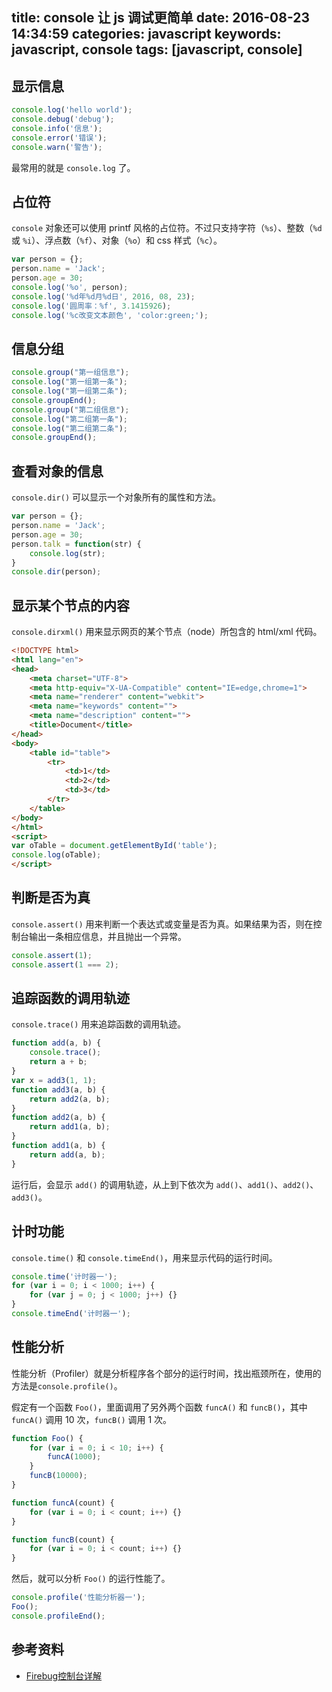 title: console 让 js 调试更简单
date: 2016-08-23 14:34:59
categories: javascript
keywords: javascript, console
tags: [javascript, console]
---

## 显示信息 ##

``` javascript
console.log('hello world');
console.debug('debug');
console.info('信息');
console.error('错误');
console.warn('警告');
```

最常用的就是 `console.log` 了。

<!--more-->

## 占位符 ##

`console` 对象还可以使用 printf 风格的占位符。不过只支持字符（`%s`）、整数（`%d` 或 `%i`）、浮点数（`%f`）、对象（`%o`）和 css 样式（`%c`）。

``` javascript
var person = {};
person.name = 'Jack';
person.age = 30;
console.log('%o', person);
console.log('%d年%d月%d日', 2016, 08, 23);
console.log('圆周率：%f', 3.1415926);
console.log('%c改变文本颜色', 'color:green;');
```

## 信息分组 ##

``` javascript
console.group("第一组信息");
console.log("第一组第一条");
console.log("第一组第二条");
console.groupEnd();
console.group("第二组信息");
console.log("第二组第一条");
console.log("第二组第二条");
console.groupEnd();
```

## 查看对象的信息 ##

`console.dir()` 可以显示一个对象所有的属性和方法。

``` javascript
var person = {};
person.name = 'Jack';
person.age = 30;
person.talk = function(str) {
    console.log(str);
}
console.dir(person);
```

## 显示某个节点的内容 ##

`console.dirxml()` 用来显示网页的某个节点（node）所包含的 html/xml 代码。

``` html
<!DOCTYPE html>
<html lang="en">
<head>
    <meta charset="UTF-8">
    <meta http-equiv="X-UA-Compatible" content="IE=edge,chrome=1">
    <meta name="renderer" content="webkit">
    <meta name="keywords" content="">
    <meta name="description" content="">
    <title>Document</title>
</head>
<body>
    <table id="table">
        <tr>
            <td>1</td>
            <td>2</td>
            <td>3</td>
        </tr>
    </table>
</body>
</html>
<script>
var oTable = document.getElementById('table');
console.log(oTable);
</script>
```

## 判断是否为真 ##

`console.assert()` 用来判断一个表达式或变量是否为真。如果结果为否，则在控制台输出一条相应信息，并且抛出一个异常。

``` javascript
console.assert(1);
console.assert(1 === 2);
```

## 追踪函数的调用轨迹 ##

`console.trace()` 用来追踪函数的调用轨迹。

``` javascript
function add(a, b) {
    console.trace();
    return a + b;
}
var x = add3(1, 1);　　
function add3(a, b) {
    return add2(a, b);
}　　
function add2(a, b) {
    return add1(a, b);
}　　
function add1(a, b) {
    return add(a, b);
}
```

运行后，会显示 `add()` 的调用轨迹，从上到下依次为 `add()`、`add1()`、`add2()`、`add3()`。

## 计时功能 ##

`console.time()` 和 `console.timeEnd()`，用来显示代码的运行时间。

``` javascript
console.time('计时器一');
for (var i = 0; i < 1000; i++) {
    for (var j = 0; j < 1000; j++) {}
}
console.timeEnd('计时器一');
```

## 性能分析 ##

性能分析（Profiler）就是分析程序各个部分的运行时间，找出瓶颈所在，使用的方法是`console.profile()`。

假定有一个函数 `Foo()`，里面调用了另外两个函数 `funcA()` 和 `funcB()`，其中 `funcA()` 调用 10 次，`funcB()` 调用 1 次。

``` javascript
function Foo() {
    for (var i = 0; i < 10; i++) {
        funcA(1000);
    }
    funcB(10000);
}

function funcA(count) {
    for (var i = 0; i < count; i++) {}
}

function funcB(count) {
    for (var i = 0; i < count; i++) {}
}
```

然后，就可以分析 `Foo()` 的运行性能了。

``` javascript
console.profile('性能分析器一');
Foo();
console.profileEnd();
```

## 参考资料 ##

- [Firebug控制台详解](http://www.ruanyifeng.com/blog/2011/03/firebug_console_tutorial.html)